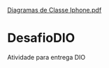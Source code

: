 [Diagramas de Classe Iphone.pdf](https://github.com/JobsonSantosF/DesafioDIO/files/13049018/Diagramas.de.Classe.Engenharia.1.pdf)
# DesafioDIO
Atividade para entrega DIO
